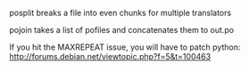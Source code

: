 posplit breaks a file into even chunks for multiple translators

pojoin takes a list of pofiles and concatenates them to out.po

If you hit the MAXREPEAT issue, you will have to patch python:
http://forums.debian.net/viewtopic.php?f=5&t=100463

